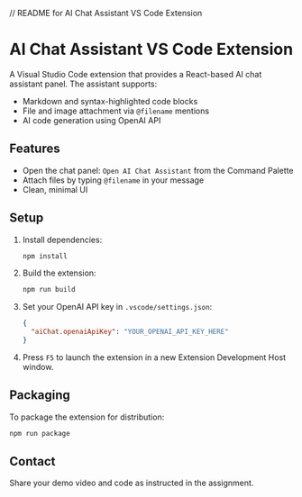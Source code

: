 // README for AI Chat Assistant VS Code Extension
# AI Chat Assistant VS Code Extension

A Visual Studio Code extension that provides a React-based AI chat assistant panel. The assistant supports:
- Markdown and syntax-highlighted code blocks
- File and image attachment via `@filename` mentions
- AI code generation using OpenAI API

## Features
- Open the chat panel: `Open AI Chat Assistant` from the Command Palette
- Attach files by typing `@filename` in your message
- Clean, minimal UI

## Setup
1. Install dependencies:
   ```sh
   npm install
   ```
2. Build the extension:
   ```sh
   npm run build
   ```
3. Set your OpenAI API key in `.vscode/settings.json`:
   ```json
   {
     "aiChat.openaiApiKey": "YOUR_OPENAI_API_KEY_HERE"
   }
   ```
4. Press `F5` to launch the extension in a new Extension Development Host window.

## Packaging
To package the extension for distribution:
```sh
npm run package
```

## Contact
Share your demo video and code as instructed in the assignment.
